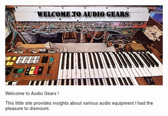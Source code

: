 #  

![image-20240825091055650](assets/image-20240825091055650.png)

Welcome to Audio Gears !

This little site provides insights about various audio equipment I had the pleasure to dismount.

